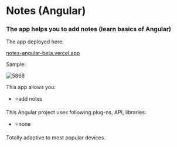 # Notes (Angular)

### The app helps you to add notes (learn basics of Angular)

<p>The app deployed here:</p>
<a href='https://notes-angular-beta.vercel.app/'>notes-angular-beta.vercel.app</a>

<p>Sample:</p>

![5868](https://github.com/user-attachments/assets/0abd7239-e297-44c3-9d28-62722bf19916)

<p>This app allows you:</p>
<ul>
<li>⭐add notes</li>
</ul>

<p>This Angular project uses following plug-ns, API, libraries:</p>
<ul>
<li>⭐none</li>
</ul>

<p>Totally adaptive to most popular devices.</p>
